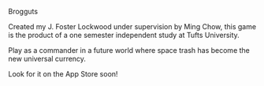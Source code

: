 Brogguts

Created my J. Foster Lockwood under supervision by Ming Chow, this game is the product of a one semester independent study at Tufts University.

Play as a commander in a future world where space trash has become the new universal currency.

Look for it on the App Store soon!